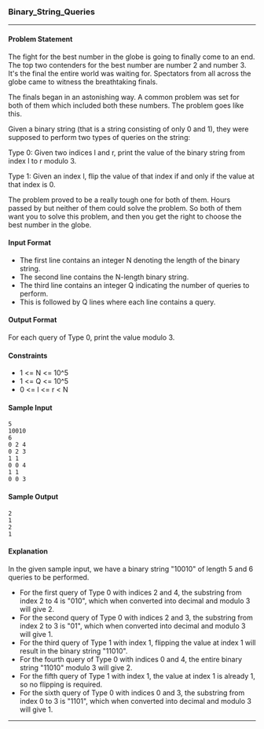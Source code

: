 ### Binary_String_Queries
<hr>

#### Problem Statement

The fight for the best number in the globe is going to finally come to an end. The top two contenders for the best number are number 2 and number 3. It's the final the entire world was waiting for. Spectators from all across the globe came to witness the breathtaking finals.

The finals began in an astonishing way. A common problem was set for both of them which included both these numbers. The problem goes like this.

Given a binary string (that is a string consisting of only 0 and 1), they were supposed to perform two types of queries on the string:

Type 0: Given two indices l and r, print the value of the binary string from index l to r modulo 3.

Type 1: Given an index l, flip the value of that index if and only if the value at that index is 0.

The problem proved to be a really tough one for both of them. Hours passed by but neither of them could solve the problem. So both of them want you to solve this problem, and then you get the right to choose the best number in the globe.

#### Input Format

- The first line contains an integer N denoting the length of the binary string.
- The second line contains the N-length binary string.
- The third line contains an integer Q indicating the number of queries to perform.
- This is followed by Q lines where each line contains a query.

#### Output Format

For each query of Type 0, print the value modulo 3.

#### Constraints

- 1 <= N <= 10^5
- 1 <= Q <= 10^5
- 0 <= l <= r < N

#### Sample Input
```
5
10010
6
0 2 4
0 2 3
1 1
0 0 4
1 1
0 0 3
```

#### Sample Output
```
2
1
2
1
```

#### Explanation

In the given sample input, we have a binary string "10010" of length 5 and 6 queries to be performed.

- For the first query of Type 0 with indices 2 and 4, the substring from index 2 to 4 is "010", which when converted into decimal and modulo 3 will give 2.
- For the second query of Type 0 with indices 2 and 3, the substring from index 2 to 3 is "01", which when converted into decimal and modulo 3 will give 1.
- For the third query of Type 1 with index 1, flipping the value at index 1 will result in the binary string "11010".
- For the fourth query of Type 0 with indices 0 and 4, the entire binary string "11010" modulo 3 will give 2.
- For the fifth query of Type 1 with index 1, the value at index 1 is already 1, so no flipping is required.
- For the sixth query of Type 0 with indices 0 and 3, the substring from index 0 to 3 is "1101", which when converted into decimal and modulo 3 will give 1.
<hr>
